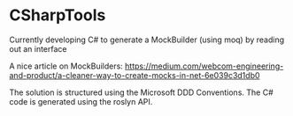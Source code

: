 # CSharpTools

Currently developing C# to generate a MockBuilder (using moq) by reading out an interface

A nice article on MockBuilders: https://medium.com/webcom-engineering-and-product/a-cleaner-way-to-create-mocks-in-net-6e039c3d1db0 

The solution is structured using the Microsoft DDD Conventions. The C# code is generated using the roslyn API.
